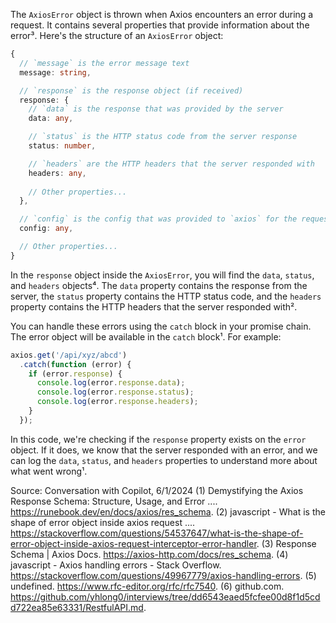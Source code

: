 The `AxiosError` object is thrown when Axios encounters an error during a request. It contains several properties that provide information about the error³. Here's the structure of an `AxiosError` object:

```typescript
{
  // `message` is the error message text
  message: string,

  // `response` is the response object (if received)
  response: {
    // `data` is the response that was provided by the server
    data: any,

    // `status` is the HTTP status code from the server response
    status: number,

    // `headers` are the HTTP headers that the server responded with
    headers: any,
    
    // Other properties...
  },

  // `config` is the config that was provided to `axios` for the request
  config: any,

  // Other properties...
}
```

In the `response` object inside the `AxiosError`, you will find the `data`, `status`, and `headers` objects⁴. The `data` property contains the response from the server, the `status` property contains the HTTP status code, and the `headers` property contains the HTTP headers that the server responded with².

You can handle these errors using the `catch` block in your promise chain. The error object will be available in the `catch` block¹. For example:

```typescript
axios.get('/api/xyz/abcd')
  .catch(function (error) {
    if (error.response) {
      console.log(error.response.data);
      console.log(error.response.status);
      console.log(error.response.headers);
    }
  });
```

In this code, we're checking if the `response` property exists on the `error` object. If it does, we know that the server responded with an error, and we can log the `data`, `status`, and `headers` properties to understand more about what went wrong¹.

Source: Conversation with Copilot, 6/1/2024
(1) Demystifying the Axios Response Schema: Structure, Usage, and Error .... https://runebook.dev/en/docs/axios/res_schema.
(2) javascript - What is the shape of error object inside axios request .... https://stackoverflow.com/questions/54537647/what-is-the-shape-of-error-object-inside-axios-request-interceptor-error-handler.
(3) Response Schema | Axios Docs. https://axios-http.com/docs/res_schema.
(4) javascript - Axios handling errors - Stack Overflow. https://stackoverflow.com/questions/49967779/axios-handling-errors.
(5) undefined. https://www.rfc-editor.org/rfc/rfc7540.
(6) github.com. https://github.com/yhlong0/interviews/tree/dd6543eaed5fcfee00d8f1d5cdd722ea85e63331/RestfulAPI.md.